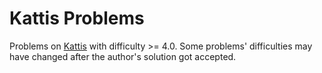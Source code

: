 # Kattis Problems

Problems on [Kattis](https://open.kattis.com/) with difficulty >= 4.0. Some problems' difficulties may have changed after the author's solution got accepted.


